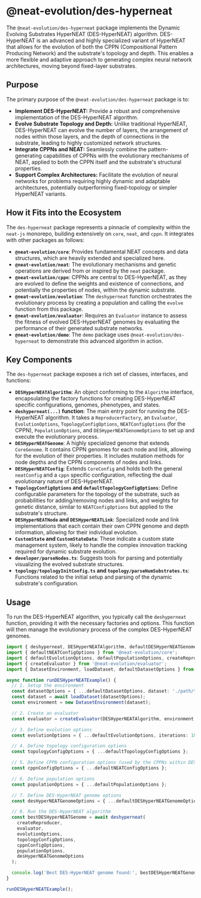 # @neat-evolution/des-hyperneat

The `@neat-evolution/des-hyperneat` package implements the Dynamic Evolving Substrates HyperNEAT (DES-HyperNEAT) algorithm. DES-HyperNEAT is an advanced and highly specialized variant of HyperNEAT that allows for the evolution of both the CPPN (Compositional Pattern Producing Network) and the substrate's topology and depth. This enables a more flexible and adaptive approach to generating complex neural network architectures, moving beyond fixed-layer substrates.

## Purpose

The primary purpose of the `@neat-evolution/des-hyperneat` package is to:

*   **Implement DES-HyperNEAT:** Provide a robust and comprehensive implementation of the DES-HyperNEAT algorithm.
*   **Evolve Substrate Topology and Depth:** Unlike traditional HyperNEAT, DES-HyperNEAT can evolve the number of layers, the arrangement of nodes within those layers, and the depth of connections in the substrate, leading to highly customized network structures.
*   **Integrate CPPNs and NEAT:** Seamlessly combine the pattern-generating capabilities of CPPNs with the evolutionary mechanisms of NEAT, applied to both the CPPN itself and the substrate's structural properties.
*   **Support Complex Architectures:** Facilitate the evolution of neural networks for problems requiring highly dynamic and adaptable architectures, potentially outperforming fixed-topology or simpler HyperNEAT variants.

## How it Fits into the Ecosystem

The `des-hyperneat` package represents a pinnacle of complexity within the `neat-js` monorepo, building extensively on `core`, `neat`, and `cppn`. It integrates with other packages as follows:

*   **`@neat-evolution/core`**: Provides fundamental NEAT concepts and data structures, which are heavily extended and specialized here.
*   **`@neat-evolution/neat`**: The evolutionary mechanisms and genetic operations are derived from or inspired by the `neat` package.
*   **`@neat-evolution/cppn`**: CPPNs are central to DES-HyperNEAT, as they are evolved to define the weights and existence of connections, and potentially the properties of nodes, within the dynamic substrate.
*   **`@neat-evolution/evolution`**: The `deshyperneat` function orchestrates the evolutionary process by creating a population and calling the `evolve` function from this package.
*   **`@neat-evolution/evaluator`**: Requires an `Evaluator` instance to assess the fitness of evolved DES-HyperNEAT genomes by evaluating the performance of their generated substrate networks.
*   **`@neat-evolution/demo`**: The `demo` package uses `@neat-evolution/des-hyperneat` to demonstrate this advanced algorithm in action.

## Key Components

The `des-hyperneat` package exposes a rich set of classes, interfaces, and functions:

*   **`DESHyperNEATAlgorithm`**: An object conforming to the `Algorithm` interface, encapsulating the factory functions for creating DES-HyperNEAT specific configurations, genomes, phenotypes, and states.
*   **`deshyperneat(...)` function**: The main entry point for running the DES-HyperNEAT algorithm. It takes a `ReproducerFactory`, an `Evaluator`, `EvolutionOptions`, `TopologyConfigOptions`, `NEATConfigOptions` (for the CPPN), `PopulationOptions`, and `DESHyperNEATGenomeOptions` to set up and execute the evolutionary process.
*   **`DESHyperNEATGenome`**: A highly specialized genome that extends `CoreGenome`. It contains CPPN genomes for each node and link, allowing for the evolution of their properties. It includes mutation methods for node depths and the CPPN components of nodes and links.
*   **`DESHyperNEATConfig`**: Extends `CoreConfig` and holds both the general `neatConfig` and a `cppn` specific configuration, reflecting the dual evolutionary nature of DES-HyperNEAT.
*   **`TopologyConfigOptions` and `defaultTopologyConfigOptions`**: Define configurable parameters for the topology of the substrate, such as probabilities for adding/removing nodes and links, and weights for genetic distance, similar to `NEATConfigOptions` but applied to the substrate's structure.
*   **`DESHyperNEATNode` and `DESHyperNEATLink`**: Specialized node and link implementations that each contain their own CPPN genome and depth information, allowing for their individual evolution.
*   **`CustomState` and `CustomStateData`**: These indicate a custom state management system, likely to handle the complex innovation tracking required for dynamic substrate evolution.
*   **`developer/parseNodes.ts`**: Suggests tools for parsing and potentially visualizing the evolved substrate structures.
*   **`topology/topologyInitConfig.ts` and `topology/parseNumSubstrates.ts`**: Functions related to the initial setup and parsing of the dynamic substrate's configuration.

## Usage

To run the DES-HyperNEAT algorithm, you typically call the `deshyperneat` function, providing it with the necessary factories and options. This function will then manage the evolutionary process of the complex DES-HyperNEAT genomes.

```typescript
import { deshyperneat, DESHyperNEATAlgorithm, defaultDESHyperNEATGenomeOptions, defaultTopologyConfigOptions } from '@neat-evolution/des-hyperneat';
import { defaultNEATConfigOptions } from '@neat-evolution/core';
import { defaultEvolutionOptions, defaultPopulationOptions, createReproducer } from '@neat-evolution/evolution';
import { createEvaluator } from '@neat-evolution/evaluator';
import { DatasetEnvironment, loadDataset, defaultDatasetOptions } from '@neat-evolution/dataset-environment';

async function runDESHyperNEATExample() {
  // 1. Setup the environment
  const datasetOptions = { ...defaultDatasetOptions, dataset: './path/to/your/dataset.txt' };
  const dataset = await loadDataset(datasetOptions);
  const environment = new DatasetEnvironment(dataset);

  // 2. Create an evaluator
  const evaluator = createEvaluator(DESHyperNEATAlgorithm, environment, null);

  // 3. Define evolution options
  const evolutionOptions = { ...defaultEvolutionOptions, iterations: 100 };

  // 4. Define topology configuration options
  const topologyConfigOptions = { ...defaultTopologyConfigOptions };

  // 5. Define CPPN configuration options (used by the CPPNs within DES-HyperNEAT)
  const cppnConfigOptions = { ...defaultNEATConfigOptions };

  // 6. Define population options
  const populationOptions = { ...defaultPopulationOptions };

  // 7. Define DES-HyperNEAT genome options
  const desHyperNEATGenomeOptions = { ...defaultDESHyperNEATGenomeOptions };

  // 8. Run the DES-HyperNEAT algorithm
  const bestDESHyperNEATGenome = await deshyperneat(
    createReproducer,
    evaluator,
    evolutionOptions,
    topologyConfigOptions,
    cppnConfigOptions,
    populationOptions,
    desHyperNEATGenomeOptions
  );

  console.log('Best DES-HyperNEAT genome found:', bestDESHyperNEATGenome);
}

runDESHyperNEATExample();
```

